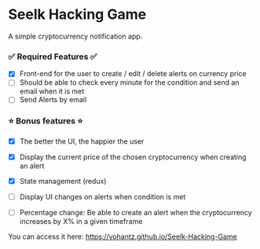 # Seelk Hacking Game

A simple cryptocurrency notification app.

### ✅  Required Features ✅
- [x] Front-end for the user to create / edit / delete alerts on currency price
- [ ] Should be able to check every minute for the condition and send an email when it is met
- [ ] Send Alerts by email

### ⭐️ Bonus features ⭐️
- [x] The better the UI, the happier the user
- [x] Display the current price of the chosen cryptocurrency when creating an alert
- [x] State management (redux)
- [ ] Display UI changes on alerts when condition is met
- [ ] Percentage change: Be able to create an alert when the cryptocurrency increases by X% in a given timeframe


You can access it here: https://yohantz.github.io/Seelk-Hacking-Game
